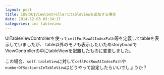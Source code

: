 ```yaml
---
layout: post
title: iOSのUIViewControllerにtableViewを追加する場合
date: 2014-12-03 09:24:17
categories: ios tableview
---
```

<p>UITableViewControllerを使って<code>cellForRowAtIndexPath</code>等を定義してtableを表示していましたが、
table以外のモノも表示したいためstoryboadでViewControllerの中にtableViewを配置したものに変更しました。</p>

<p>この場合、<code>self.tableView</code>に対して<code>cellForRowAtIndexPath</code>や<code>numberOfSectionsInTableView</code>はどうやって設定したらいいでしょうか？</p>
